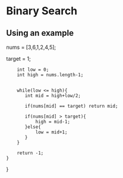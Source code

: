 # Binary Search

## Using an example 

nums = [3,6,1,2,4,5];

target = 1;


        int low = 0;
        int high = nums.length-1;


        while(low <= high){
           int mid = high+low/2;

           if(nums[mid] == target) return mid;

           if(nums[mid] > target){
               high = mid-1;
           }else{
               low = mid+1;
           } 
        }

        return -1;
    }
}
